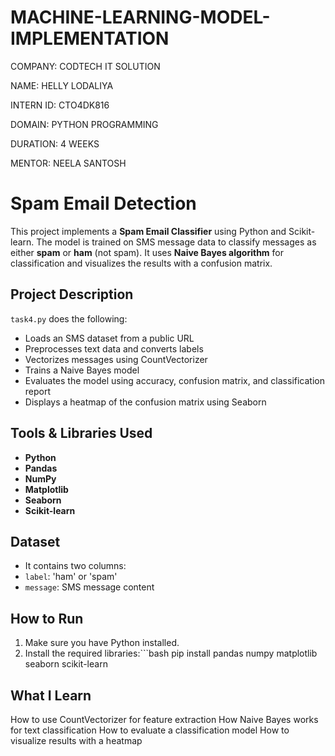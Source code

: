 # MACHINE-LEARNING-MODEL-IMPLEMENTATION

COMPANY: CODTECH IT SOLUTION

NAME: HELLY LODALIYA

INTERN ID: CTO4DK816

DOMAIN: PYTHON PROGRAMMING

DURATION: 4 WEEKS

MENTOR: NEELA SANTOSH

#  Spam Email Detection 

This project implements a **Spam Email Classifier** using Python and Scikit-learn. The model is trained on SMS message data to classify messages as either **spam** or **ham** (not spam). It uses **Naive Bayes algorithm** for classification and visualizes the results with a confusion matrix.

##  Project Description

`task4.py` does the following:
- Loads an SMS dataset from a public URL
- Preprocesses text data and converts labels
- Vectorizes messages using CountVectorizer
- Trains a Naive Bayes model
- Evaluates the model using accuracy, confusion matrix, and classification report
- Displays a heatmap of the confusion matrix using Seaborn

##  Tools & Libraries Used

- **Python**
- **Pandas**
- **NumPy**
- **Matplotlib**
- **Seaborn**
- **Scikit-learn**

##  Dataset

- It contains two columns:
- `label`: 'ham' or 'spam'
- `message`: SMS message content

##  How to Run

1. Make sure you have Python installed.
2. Install the required libraries:```bash pip install pandas numpy matplotlib seaborn scikit-learn

##  What I Learn 

How to use CountVectorizer for feature extraction
How Naive Bayes works for text classification
How to evaluate a classification model
How to visualize results with a heatmap

